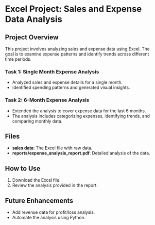 # Excel Project: Sales and Expense Data Analysis

## Project Overview
This project involves analyzing sales and expense data using Excel. The goal is to examine expense patterns and identify trends across different time periods.

### Task 1: Single Month Expense Analysis
- Analyzed sales and expense details for a single month.
- Identified spending patterns and generated visual insights.

### Task 2: 6-Month Expense Analysis
- Extended the analysis to cover expense data for the last 6 months.
- The analysis includes categorizing expenses, identifying trends, and comparing monthly data.

## Files
- **[sales data]()**: The Excel file with raw data.
- **reports/expense_analysis_report.pdf**: Detailed analysis of the data.

## How to Use
1. Download the Excel file.
2. Review the analysis provided in the report.

## Future Enhancements
- Add revenue data for profit/loss analysis.
- Automate the analysis using Python.
